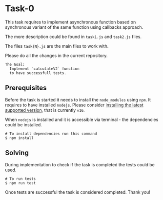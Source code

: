 # Task-0

This task requires to implement asynchronous function based on synchronous variant of the same function using callbacks approach.

The more description could be found in `task1.js` and `task2.js` files.

The files `task{N}.js` are the main files to work with.

Please do all the changes in the current repository.

```
The Goal: 
  Implement `calculateV2` function
  to have successfull tests. 
```

## Prerequisites

Before the task is started it needs to install the `node_modules` using `npm`.
It requires to have installed `nodejs`. 
Please consider [installing the latest supported version](https://nodejs.org/en/), that is currently `v16`.

When `nodejs` is installed and it is accessible via terminal - the dependencies could be installed.

```shell
# To install dependencies run this command
$ npm install
```

## Solving

During implementation to check if the task is completed the tests could be used.

```shell
# To run tests
$ npm run test
```

Once tests are successful the task is considered completed. Thank you!